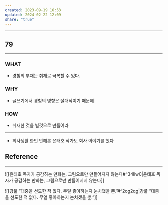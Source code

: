```yaml
---
created: 2023-09-19 16:53
updated: 2024-02-22 12:09
share: "true"
---
```


---
## 79
---
### WHAT
- 경험의 부재는 취재로 극복할 수 있다.
### WHY
- 글쓰기에서 경험의 영향은 절대적이기 때문에
### HOW
- 취재한 것을 별것으로 만들어라
---

- 회사생활 한번 안해본 윤태호 작가도 회사 이야기를 했다


## Reference
---
![[윤태호  독자가 공감하는 만화는, 그림으로만 만들어지지 않는다#^34liw0|윤태호  독자가 공감하는 만화는, 그림으로만 만들어지지 않는다]]

![[강풀  “대중을 선도한 적 없다. 무얼 좋아하는지 눈치챘을 뿐.”#^2og2qg|강풀  “대중을 선도한 적 없다. 무얼 좋아하는지 눈치챘을 뿐.”]]
